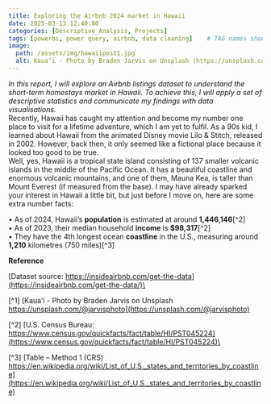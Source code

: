 ```yaml
---
title: Exploring the Airbnb 2024 market in Hawaii
date: 2025-03-13 12:40:00
categories: [Descriptive_Analysis, Projects]
tags: [powerbi, power query, airbnb, data cleaning]    # TAG names should always be lowercase
image:
  path: /assets/img/hawaiipost1.jpg
  alt: Kauaʻi - Photo by Braden Jarvis on Unsplash (https://unsplash.com/@jarvisphoto)[^1]
---
```

*In this report, I will explore an Airbnb listings dataset to understand the short-term homestays market in Hawaii. To achieve this, I will apply a set of descriptive statistics and communicate my findings with data visualisations.*\
Recently, Hawaii has caught my attention and become my number one place to visit for a lifetime adventure, which I am yet to fulfil.  As a 90s kid, I learned about Hawaii from the animated Disney movie Lilo & Stitch, released in 2002. However, back then, it only seemed like a fictional place because it looked too good to be true.\
Well, yes, Hawaii is a tropical state island consisting of 137 smaller volcanic islands in the middle of the Pacific Ocean. It has a beautiful coastline and enormous volcanic mountains, and one of them, Mauna Kea, is taller than Mount Everest (if measured from the base). I may have already sparked your interest in Hawaii a little bit, but just before I move on, here are some extra number facts:

•	As of 2024, Hawaii’s **population** is estimated at around **1,446,146**[^2]\
•	As of 2023, their median household **income** is **$98,317**[^2]\
•	They have the 4th longest ocean **coastline** in the U.S., measuring around **1,210** kilometres (750 miles)[^3]

**Reference**

[Dataset source: https://insideairbnb.com/get-the-data](https://insideairbnb.com/get-the-data/)\

[^1] [Kauaʻi - Photo by Braden Jarvis on Unsplash https://unsplash.com/@jarvisphoto](https://unsplash.com/@jarvisphoto)

[^2] [U.S. Census Bureau: https://www.census.gov/quickfacts/fact/table/HI/PST045224](https://www.census.gov/quickfacts/fact/table/HI/PST045224)\

[^3] [Table – Method 1 (CRS) https://en.wikipedia.org/wiki/List_of_U.S._states_and_territories_by_coastline](https://en.wikipedia.org/wiki/List_of_U.S._states_and_territories_by_coastline)
